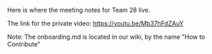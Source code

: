 Here is where the meeting notes for Team 28 live. 

The link for the private video:  https://youtu.be/Mb37hFdZAuY

Note: The onboarding.md is located in our wiki, by the name "How to Contribute"